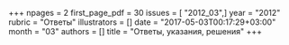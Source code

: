 +++
npages = 2
first_page_pdf = 30
issues = [ "2012_03",]
year = "2012"
rubric = "Ответы"
illustrators = []
date = "2017-05-03T00:17:29+03:00"
month = "03"
authors = []
title = "Ответы, указания, решения"
+++
